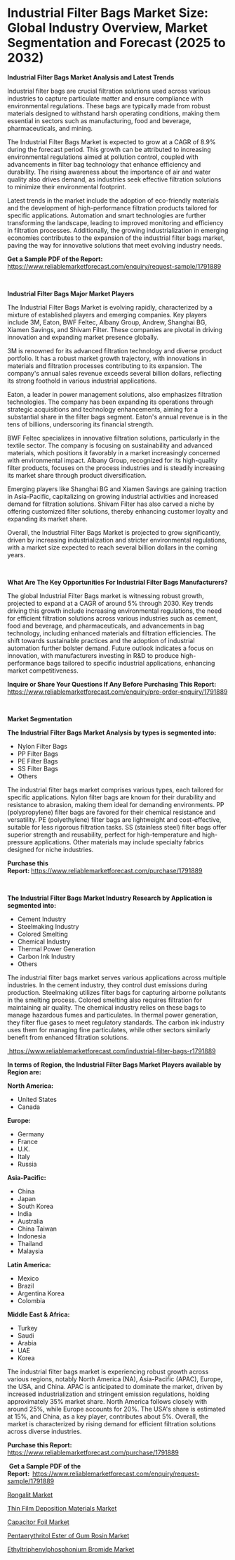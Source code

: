 <p><h1>Industrial Filter Bags Market Size: Global Industry Overview, Market Segmentation and Forecast (2025 to 2032)</h1></p><p><strong>Industrial Filter Bags Market Analysis and Latest Trends</strong></p>
<p><p>Industrial filter bags are crucial filtration solutions used across various industries to capture particulate matter and ensure compliance with environmental regulations. These bags are typically made from robust materials designed to withstand harsh operating conditions, making them essential in sectors such as manufacturing, food and beverage, pharmaceuticals, and mining.</p><p>The Industrial Filter Bags Market is expected to grow at a CAGR of 8.9% during the forecast period. This growth can be attributed to increasing environmental regulations aimed at pollution control, coupled with advancements in filter bag technology that enhance efficiency and durability. The rising awareness about the importance of air and water quality also drives demand, as industries seek effective filtration solutions to minimize their environmental footprint.</p><p>Latest trends in the market include the adoption of eco-friendly materials and the development of high-performance filtration products tailored for specific applications. Automation and smart technologies are further transforming the landscape, leading to improved monitoring and efficiency in filtration processes. Additionally, the growing industrialization in emerging economies contributes to the expansion of the industrial filter bags market, paving the way for innovative solutions that meet evolving industry needs.</p></p>
<p><strong>Get a Sample PDF of the Report:&nbsp;</strong> <a href="https://www.reliablemarketforecast.com/enquiry/request-sample/1791889?utm_campaign=1102&utm_medium=2&utm_source=Github&utm_content=ia&utm_term=01042025&utm_id=industrial-filter-bags">https://www.reliablemarketforecast.com/enquiry/request-sample/1791889</a></p>
<p>&nbsp;</p>
<p><strong>Industrial Filter Bags Major Market Players</strong></p>
<p><p>The Industrial Filter Bags Market is evolving rapidly, characterized by a mixture of established players and emerging companies. Key players include 3M, Eaton, BWF Feltec, Albany Group, Andrew, Shanghai BG, Xiamen Savings, and Shivam Filter. These companies are pivotal in driving innovation and expanding market presence globally.</p><p>3M is renowned for its advanced filtration technology and diverse product portfolio. It has a robust market growth trajectory, with innovations in materials and filtration processes contributing to its expansion. The company's annual sales revenue exceeds several billion dollars, reflecting its strong foothold in various industrial applications.</p><p>Eaton, a leader in power management solutions, also emphasizes filtration technologies. The company has been expanding its operations through strategic acquisitions and technology enhancements, aiming for a substantial share in the filter bags segment. Eaton's annual revenue is in the tens of billions, underscoring its financial strength.</p><p>BWF Feltec specializes in innovative filtration solutions, particularly in the textile sector. The company is focusing on sustainability and advanced materials, which positions it favorably in a market increasingly concerned with environmental impact. Albany Group, recognized for its high-quality filter products, focuses on the process industries and is steadily increasing its market share through product diversification.</p><p>Emerging players like Shanghai BG and Xiamen Savings are gaining traction in Asia-Pacific, capitalizing on growing industrial activities and increased demand for filtration solutions. Shivam Filter has also carved a niche by offering customized filter solutions, thereby enhancing customer loyalty and expanding its market share.</p><p>Overall, the Industrial Filter Bags Market is projected to grow significantly, driven by increasing industrialization and stricter environmental regulations, with a market size expected to reach several billion dollars in the coming years.</p></p>
<p>&nbsp;</p>
<p><strong>What Are The Key Opportunities For Industrial Filter Bags Manufacturers?</strong></p>
<p><p>The global Industrial Filter Bags market is witnessing robust growth, projected to expand at a CAGR of around 5% through 2030. Key trends driving this growth include increasing environmental regulations, the need for efficient filtration solutions across various industries such as cement, food and beverage, and pharmaceuticals, and advancements in bag technology, including enhanced materials and filtration efficiencies. The shift towards sustainable practices and the adoption of industrial automation further bolster demand. Future outlook indicates a focus on innovation, with manufacturers investing in R&D to produce high-performance bags tailored to specific industrial applications, enhancing market competitiveness.</p></p>
<p><strong>Inquire or Share Your Questions If Any Before Purchasing This Report:</strong> <a href="https://www.reliablemarketforecast.com/enquiry/pre-order-enquiry/1791889?utm_campaign=1102&utm_medium=2&utm_source=Github&utm_content=ia&utm_term=01042025&utm_id=industrial-filter-bags">https://www.reliablemarketforecast.com/enquiry/pre-order-enquiry/1791889</a></p>
<p>&nbsp;</p>
<p><strong>Market Segmentation</strong></p>
<p><strong>The Industrial Filter Bags Market Analysis by types is segmented into:</strong></p>
<p><ul><li>Nylon Filter Bags</li><li>PP Filter Bags</li><li>PE Filter Bags</li><li>SS Filter Bags</li><li>Others</li></ul></p>
<p><p>The industrial filter bags market comprises various types, each tailored for specific applications. Nylon filter bags are known for their durability and resistance to abrasion, making them ideal for demanding environments. PP (polypropylene) filter bags are favored for their chemical resistance and versatility. PE (polyethylene) filter bags are lightweight and cost-effective, suitable for less rigorous filtration tasks. SS (stainless steel) filter bags offer superior strength and reusability, perfect for high-temperature and high-pressure applications. Other materials may include specialty fabrics designed for niche industries.</p></p>
<p><strong>Purchase this Report:&nbsp;</strong><a href="https://www.reliablemarketforecast.com/purchase/1791889?utm_campaign=1102&utm_medium=2&utm_source=Github&utm_content=ia&utm_term=01042025&utm_id=industrial-filter-bags">https://www.reliablemarketforecast.com/purchase/1791889</a></p>
<p>&nbsp;</p>
<p><strong>The Industrial Filter Bags Market Industry Research by Application is segmented into:</strong></p>
<p><ul><li>Cement Industry</li><li>Steelmaking Industry</li><li>Colored Smelting</li><li>Chemical Industry</li><li>Thermal Power Generation</li><li>Carbon Ink Industry</li><li>Others</li></ul></p>
<p><p>The industrial filter bags market serves various applications across multiple industries. In the cement industry, they control dust emissions during production. Steelmaking utilizes filter bags for capturing airborne pollutants in the smelting process. Colored smelting also requires filtration for maintaining air quality. The chemical industry relies on these bags to manage hazardous fumes and particulates. In thermal power generation, they filter flue gases to meet regulatory standards. The carbon ink industry uses them for managing fine particulates, while other sectors similarly benefit from enhanced filtration solutions.</p></p>
<p><a href="https://www.reliablemarketforecast.com/industrial-filter-bags-r1791889?utm_campaign=1102&utm_medium=2&utm_source=Github&utm_content=ia&utm_term=01042025&utm_id=industrial-filter-bags">&nbsp;https://www.reliablemarketforecast.com/industrial-filter-bags-r1791889</a></p>
<p><strong>In terms of Region, the Industrial Filter Bags Market Players available by Region are:</strong></p>
<p>
    <p> <strong> North America: </strong>
        <ul>
            <li>United States</li>
            <li>Canada</li>
        </ul>
        </p> 
    <p> <strong> Europe: </strong>
        <ul>
            <li>Germany</li>
            <li>France</li>
            <li>U.K.</li>
            <li>Italy</li>
            <li>Russia</li>
        </ul>
        </p> 
    <p> <strong> Asia-Pacific: </strong>
        <ul>
            <li>China</li>
            <li>Japan</li>
            <li>South Korea</li>
            <li>India</li>
            <li>Australia</li>
            <li>China Taiwan</li>
            <li>Indonesia</li>
            <li>Thailand</li>
            <li>Malaysia</li>
        </ul>
        </p> 
    <p> <strong> Latin America: </strong>
        <ul>
            <li>Mexico</li>
            <li>Brazil</li>
            <li>Argentina Korea</li>
            <li>Colombia</li>
        </ul>
        </p> 
    <p> <strong> Middle East & Africa: </strong>
        <ul>
            <li>Turkey</li>
            <li>Saudi</li>
            <li>Arabia</li>
            <li>UAE</li>
            <li>Korea</li>
        </ul>
    </p>
    </p>
<p><p>The industrial filter bags market is experiencing robust growth across various regions, notably North America (NA), Asia-Pacific (APAC), Europe, the USA, and China. APAC is anticipated to dominate the market, driven by increased industrialization and stringent emission regulations, holding approximately 35% market share. North America follows closely with around 25%, while Europe accounts for 20%. The USA's share is estimated at 15%, and China, as a key player, contributes about 5%. Overall, the market is characterized by rising demand for efficient filtration solutions across diverse industries.</p></p>
<p><strong>Purchase this Report: </strong><a href="https://www.reliablemarketforecast.com/purchase/1791889?utm_campaign=1102&utm_medium=2&utm_source=Github&utm_content=ia&utm_term=01042025&utm_id=industrial-filter-bags">https://www.reliablemarketforecast.com/purchase/1791889</a></p>
<p>&nbsp;<strong>Get a Sample PDF of the Report:&nbsp;&nbsp;</strong><a href="https://www.reliablemarketforecast.com/enquiry/request-sample/1791889?utm_campaign=1102&utm_medium=2&utm_source=Github&utm_content=ia&utm_term=01042025&utm_id=industrial-filter-bags">https://www.reliablemarketforecast.com/enquiry/request-sample/1791889</a></p>
<p><strong></strong></p>
<p><p><a href="https://github.com/lazregaartun/Market-Research-Report-List-1/blob/main/rongalit-market.md?utm_campaign=1102&utm_medium=2&utm_source=Github&utm_content=ia&utm_term=01042025&utm_id=industrial-filter-bags">Rongalit Market</a></p><p><a href="https://github.com/waackheidtn5/Market-Research-Report-List-1/blob/main/thin-film-deposition-materials-market.md?utm_campaign=1102&utm_medium=2&utm_source=Github&utm_content=ia&utm_term=01042025&utm_id=industrial-filter-bags">Thin Film Deposition Materials Market</a></p><p><a href="https://github.com/laroybarrize/Market-Research-Report-List-1/blob/main/capacitor-foil-market.md?utm_campaign=1102&utm_medium=2&utm_source=Github&utm_content=ia&utm_term=01042025&utm_id=industrial-filter-bags">Capacitor Foil Market</a></p><p><a href="https://github.com/shizutuvana/Market-Research-Report-List-1/blob/main/pentaerythritol-ester-of-gum-rosin-market.md?utm_campaign=1102&utm_medium=2&utm_source=Github&utm_content=ia&utm_term=01042025&utm_id=industrial-filter-bags">Pentaerythritol Ester of Gum Rosin Market</a></p><p><a href="https://github.com/jolashta/Market-Research-Report-List-1/blob/main/ethyltriphenylphosphonium-bromide-market.md?utm_campaign=1102&utm_medium=2&utm_source=Github&utm_content=ia&utm_term=01042025&utm_id=industrial-filter-bags">Ethyltriphenylphosphonium Bromide Market</a></p></p>